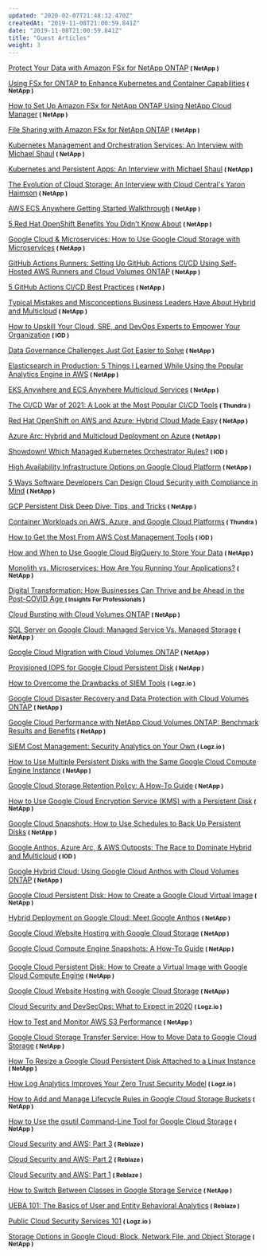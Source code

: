 ```yaml
---
updated: "2020-02-07T21:48:32.470Z"
createdAt: "2019-11-08T21:00:59.841Z"
date: "2019-11-08T21:00:59.841Z"
title: "Guest Articles"
weight: 3
---
```

<style type = "text/css">
.markdown h4 { font-size: 1.1rem !important; }
</style>

<a href="https://cloud.netapp.com/blog/aws-fsxo-blg-protect-your-data-with-amazon-fsx-for-netapp-ontap" target="_blank">Protect Your Data with Amazon FSx for NetApp ONTAP</a><small> **( NetApp )** </small> 

<a href="https://cloud.netapp.com/blog/aws-fsxo-blg-amazon-fsx-for-ontap-for-kubernetes-containers" target="_blank">Using FSx for ONTAP to Enhance Kubernetes and Container Capabilities</a><small> **( NetApp )** </small> 

<a href="https://cloud.netapp.com/blog/aws-fsxo-blg-how-to-set-up-amazon-fsx-for-netapp-ontap-with-cloud-manager" target="_blank">How to Set Up Amazon FSx for NetApp ONTAP Using NetApp Cloud Manager</a><small> **( NetApp )** </small> 

<a href="https://cloud.netapp.com/blog/aws-fsxo-blg-file-sharing-with-amazon-fsx-for-netapp-ontap" target="_blank">File Sharing with Amazon FSx for NetApp ONTAP</a><small> **( NetApp )** </small> 

<a href="https://cloud.netapp.com/blog/cvo-blg-a-closer-look-at-kubernetes-management-orchestration-services" target="_blank">Kubernetes Management and Orchestration Services: An Interview with Michael Shaul</a><small> **( NetApp )** </small> 

<a href="https://cloud.netapp.com/blog/cvo-blg-kubernetes-and-persistent-apps-an-interview-with-michael-shaul" target="_blank">Kubernetes and Persistent Apps: An Interview with Michael Shaul</a><small> **( NetApp )** </small> 

<a href="https://cloud.netapp.com/blog/cvo-blg-meet-the-netapp-cloud-solutions-architectan-interview" target="_blank">The Evolution of Cloud Storage: An Interview with Cloud Central's Yaron Haimson</a><small> **( NetApp )** </small> 

<a href="https://cloud.netapp.com/blog/aws-cvo-blg-ecs-anywhere-getting-started-walkthroug" target="_blank">AWS ECS Anywhere Getting Started Walkthrough</a><small> **( NetApp )** </small> 


<a href="https://cloud.netapp.com/blog/cvo-blg-5-red-hat-openshift-benefits-you-didnt-know-about" target="_blank">5 Red Hat OpenShift Benefits You Didn’t Know About</a><small> **( NetApp )** </small> 

<a href="https://cloud.netapp.com/blog/gcp-cvo-blg-google-cloud-microservices-how-to-guide" target="_blank">Google Cloud & Microservices: How to Use Google Cloud Storage with Microservices</a><small> **( NetApp )** </small> 

<a href="https://cloud.netapp.com/blog/aws-cvo-blg-github-actions-runners-using-aws-and-cloud-volumes-ontap" target="_blank">GitHub Actions Runners: Setting Up GitHub Actions CI/CD Using Self-Hosted AWS Runners and Cloud Volumes ONTAP</a><small> **( NetApp )** </small> 

<a href="https://cloud.netapp.com/blog/cvo-blg-5-github-actions-cicd-best-practices" target="_blank">5 GitHub Actions CI/CD Best Practices</a><small> **( NetApp )** </small> 

<a href="https://cloud.netapp.com/blog/cvo-blg-typical-mistakes-and-misconceptions-about-hybrid-and-multicloud" target="_blank">Typical Mistakes and Misconceptions Business Leaders Have About Hybrid and Multicloud</a><small> **( NetApp )** </small> 

<a href="https://iamondemand.com/blog/how-to-upskill-your-cloud-sre-and-devops-experts-to-empower-your-organization/" target="_blank">How to Upskill Your Cloud, SRE, and DevOps Experts to Empower Your Organization</a><small> **( IOD )** </small> 

<a href="https://cloud.netapp.com/blog/clc-blg-data-governance-challenges-just-got-easier-to-solve" target="_blank">Data Governance Challenges Just Got Easier to Solve</a><small> **( NetApp )** </small> 

<a href="https://cloud.netapp.com/blog/aws-cvo-blg-elasticsearch-in-production-5-things-i-learned-while-using-the-popular-analytics-engine-in-aws" target="_blank">Elasticsearch in Production: 5 Things I Learned While Using the Popular Analytics Engine in AWS</a><small> **( NetApp )** </small> 

<a href="https://cloud.netapp.com/blog/aws-cvo-blg-amazon-eks-anywhere-and-ecs-anywhere-multicloud-services" target="_blank">EKS Anywhere and ECS Anywhere Multicloud Services</a><small> **( NetApp )** </small> 

<a href="https://blog.thundra.io/the-ci/cd-war-of-2021-a-look-at-the-most-popular-technologies" target="_blank">The CI/CD War of 2021: A Look at the Most Popular CI/CD Tools</a><small> **( Thundra )** </small> 

<a href="https://cloud.netapp.com/blog/aws-azure-cvo-blg-red-hat-openshift-on-aws-and-azure-hybrid-cloud" target="_blank">Red Hat OpenShift on AWS and Azure: Hybrid Cloud Made Easy</a><small> **( NetApp )** </small> 

<a href="https://cloud.netapp.com/blog/azure-cvo-blg-azure-arc-hybrid-and-multicloud-deployment-on-azure" target="_blank">Azure Arc: Hybrid and Multicloud Deployment on Azure</a><small> **( NetApp )** </small> 

<a href="https://iamondemand.com/blog/showdown-which-managed-kubernetes-orchestrator-rules/" target="_blank">Showdown! Which Managed Kubernetes Orchestrator Rules?</a><small> **( IOD )** </small> 

<a href="https://cloud.netapp.com/blog/gcp-cvo-blg-high-availability-infrastructure-options-on-google-cloud" target="_blank">High Availability Infrastructure Options on Google Cloud Platform</a><small> **( NetApp )** </small> 

<a href="https://cloud.netapp.com/blog/cds-blg-5-ways-to-design-cloud-security-with-compliance-in-mind" target="_blank">5 Ways Software Developers Can Design Cloud Security with Compliance in Mind</a><small> **( NetApp )** </small> 

<a href="https://cloud.netapp.com/blog/gcp-cvo-blg-gcp-persistent-disk-deep-dive-tips-and-tricks" target="_blank">GCP Persistent Disk Deep Dive: Tips, and Tricks</a><small> **( NetApp )** </small> 

<a href="https://blog.thundra.io/container-workloads-on-aws-azure-and-google-cloud-platforms" target="_blank">Container Workloads on AWS, Azure, and Google Cloud Platforms</a><small> **( Thundra )** </small> 

<a href="https://iamondemand.com/blog/how-to-get-the-most-out-of-the-aws-cost-management-tools/" target="_blank">How to Get the Most From AWS Cost Management Tools</a><small> **( IOD )** </small> 

<a href="https://cloud.netapp.com/blog/gcp-cvo-blg-google-cloud-bigquery-how-to-use-google-cloud-bigquery" target="_blank">How and When to Use Google Cloud BigQuery to Store Your Data</a><small> **( NetApp )** </small> 

<a href="https://cloud.netapp.com/blog/cvo-blg-monolith-vs.-microservices-how-do-you-run-your-applications" target="_blank">Monolith vs. Microservices: How Are You Running Your Applications?</a><small> **( NetApp )** </small> 

<a href="https://www.insightsforprofessionals.com/it/leadership/how-businesses-can-thrive-be-ahead-post-covid" target="_blank">Digital Transformation: How Businesses Can Thrive and be Ahead in the Post-COVID Age </a><small> **( Insights For Professionals )** </small> 

<a href="https://cloud.netapp.com/blog/cvo-blg-cloud-bursting-with-cloud-volumes-ontap" target="_blank">Cloud Bursting with Cloud Volumes ONTAP</a><small> **( NetApp )** </small> 

<a href="https://cloud.netapp.com/blog/gcp-cvo-blg-sql-server-on-google-cloud-two-deployment-options" target="_blank">SQL Server on Google Cloud: Managed Service Vs. Managed Storage</a><small> **( NetApp )** </small> 

<a href="https://cloud.netapp.com/blog/gcp-cvo-blg-gcp-migration-with-cloud-volumes-ontap" target="_blank">Google Cloud Migration with Cloud Volumes ONTAP</a><small> **( NetApp )** </small> 

<a href="https://cloud.netapp.com/blog/gcp-cvo-blg-provisioned-iops-for-google-cloud-persistent-disk" target="_blank">Provisioned IOPS for Google Cloud Persistent Disk</a><small> **( NetApp )** </small> 

<a href="https://logz.io/blog/learn-siem-tools-pitfalls/" target="_blank">How to Overcome the Drawbacks of SIEM Tools</a><small> **( Logz.io )** </small> 

<a href="https://cloud.netapp.com/blog/gcp-cvo-blg-google-cloud-disaster-recovery-and-data-protection-with-cloud-volumes-ontap" target="_blank">Google Cloud Disaster Recovery and Data Protection with Cloud Volumes ONTAP</a><small> **( NetApp )** </small> 

<a href="https://cloud.netapp.com/blog/gcp-cvo-blg-google-cloud-performance-with-cloud-volumes-ontap-benchmark" target="_blank">Google Cloud Performance with NetApp Cloud Volumes ONTAP: Benchmark Results and Benefits</a><small> **( NetApp )** </small> 

<a href="https://logz.io/blog/cost-efficiency-siem-as-a-service-foss/" target="_blank">SIEM Cost Management: Security Analytics on Your Own </a><small> **( Logz.io )** </small> 

<a href="https://cloud.netapp.com/blog/gcp-cvo-blg-using-google-cloud-persistent-disks-with-a-cloud-compute-instance" target="_blank">How to Use Multiple Persistent Disks with the Same Google Cloud Compute Engine Instance</a><small> **( NetApp )** </small> 

<a href="https://cloud.netapp.com/blog/gcp-cvo-blg-google-cloud-storage-retention-policy-a-how-to-guide" target="_blank">Google Cloud Storage Retention Policy: A How-To Guide</a><small> **( NetApp )** </small> 

<a href="https://cloud.netapp.com/blog/gcp-cvo-blg-how-to-use-google-cloud-encryption-with-a-persistent-disk" target="_blank">How to Use Google Cloud Encryption Service (KMS) with a Persistent Disk</a><small> **( NetApp )** </small> 

<a href="https://cloud.netapp.com/blog/gcp-cvo-blg-google-cloud-snapshots-scheduling-back-ups-for-persistent-disks" target="_blank">Google Cloud Snapshots: How to Use Schedules to Back Up Persistent Disks</a><small> **( NetApp )** </small> 

<a href="https://iamondemand.com/blog/google-anthos-azure-arc-aws-outposts-the-race-to-dominate-hybrid-and-multicloud/" target="_blank">Google Anthos, Azure Arc, & AWS Outposts: The Race to Dominate Hybrid and Multicloud</a><small> **( IOD )** </small> 

<a href="https://cloud.netapp.com/blog/gcp-cvo-blg-google-hybrid-cloud-with-anthos-and-cloud-volumes-ontap" target="_blank">Google Hybrid Cloud: Using Google Cloud Anthos with Cloud Volumes ONTAP</a><small> **( NetApp )** </small> 

<a href="https://cloud.netapp.com/blog/google-cloud-persistent-disk-virtual-image-creation-gc-cvo-blg" target="_blank">Google Cloud Persistent Disk: How to Create a Google Cloud Virtual Image</a><small> **( NetApp )** </small> 

<a href="https://cloud.netapp.com/blog/hybrid-deployment-with-google-anthos-an-intro-gc-cvo-blg" target="_blank">Hybrid Deployment on Google Cloud: Meet Google Anthos</a><small> **( NetApp )** </small> 

<a href="https://cloud.netapp.com/blog/google-cloud-website-hosting-on-google-cloud-storage-gcp-cvo-blg" target="_blank">Google Cloud Website Hosting with Google Cloud Storage</a><small> **( NetApp )** </small> 

<a href="https://cloud.netapp.com/blog/gcp-google-cloud-compute-engine-snapshot-use-cvo-blg" target="_blank">Google Cloud Compute Engine Snapshots: A How-To Guide</a><small> **( NetApp )** </small> 

####
<a href="https://cloud.netapp.com/blog/google-cloud-persistent-disk-virtual-image-creation-gc-cvo-blg" target="_blank">Google Cloud Persistent Disk: How to Create a Virtual Image with Google Cloud Compute Engine</a><small> **( NetApp )** </small> 

<a href="https://cloud.netapp.com/blog/google-cloud-website-hosting-on-google-cloud-storage-gcp-cvo-blg" target="_blank">Google Cloud Website Hosting with Google Cloud Storage</a><small> **( NetApp )** </small> 

<a href="https://logz.io/blog/cloud-security-siem-devsecops-what-to-expect-in-2020/" target="_blank">Cloud Security and DevSecOps: What to Expect in 2020</a><small> **( Logz.io )** </small>

<a href="https://cloud.netapp.com/blog/aws-s3-performance-tuning-and-monitoring" target="_blank">How to Test and Monitor AWS S3 Performance</a><small> **( NetApp )** </small> 

<a href="https://cloud.netapp.com/blog/cloud-storage-transfer-service-for-google-cloud" target="_blank">Google Cloud Storage Transfer Service: How to Move Data to Google Cloud Storage</a><small> **( NetApp )** </small>

<a href="https://cloud.netapp.com/blog/google-cloud-persistent-disk-how-to-resize-and-use" target="_blank">How To Resize a Google Cloud Persistent Disk Attached to a Linux Instance</a><small> **( NetApp )** </small>

<a href="https://logz.io/blog/how-log-analytics-improves-your-zero-trust-security-model/" target="_blank">How Log Analytics Improves Your Zero Trust Security Model</a><small> **( Logz.io )** </small>

<a href="https://cloud.netapp.com/blog/google-cloud-storage-bucket-lifecycle-rules-how-to-change-them" target="_blank">How to Add and Manage Lifecycle Rules in Google Cloud Storage Buckets</a><small> **( NetApp )** </small>

<a href="https://cloud.netapp.com/blog/gsutil-command-line-control-of-google-cloud-storage" target="_blank">How to Use the gsutil Command-Line Tool for Google Cloud Storage</a><small> **( NetApp )** </small>

<a href="https://www.reblaze.com/blog/cloud-security-and-aws-part3/" target="_blank">Cloud Security and AWS: Part 3</a><small> **( Reblaze )** </small>

<a href="https://www.reblaze.com/blog/cloud-security-and-aws-part2/" target="_blank">Cloud Security and AWS: Part 2</a><small> **( Reblaze )** </small>

<a href="https://www.reblaze.com/blog/cloud-security-and-aws-part1/" target="_blank">Cloud Security and AWS: Part 1</a><small> **( Reblaze )** </small>

<a href="https://cloud.netapp.com/blog/google-storage-service-how-to-switch-google-cloud-storage-class" target="_blank">How to Switch Between Classes in Google Storage Service</a><small> **( NetApp )** </small>

<a href="https://www.reblaze.com/blog/ueba-101-basics-user-entity-behavioral-analytics/" target="_blank">UEBA 101: The Basics of User and Entity Behavioral Analytics</a><small> **( Reblaze )** </small>

<a href="https://logz.io/blog/public-cloud-security-services-101/" target="_blank">Public Cloud Security Services 101</a><small> **( Logz.io )** </small>

<a href="https://cloud.netapp.com/blog/object-storage-block-and-shared-file-storage-in-google-cloud" target="_blank">Storage Options in Google Cloud: Block, Network File, and Object Storage</a><small> **( NetApp )** </small>
